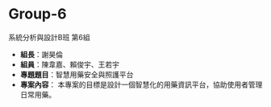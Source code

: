 # Group-6
系統分析與設計B班 第6組
- **組長**：謝昊倫
- **組員**：陳韋嘉、賴俊宇、王若宇
- **專題題目**：智慧用藥安全與照護平台
- **專案內容**：
  本專案的目標是設計一個智慧化的用藥資訊平台，協助使用者管理日常用藥。  
